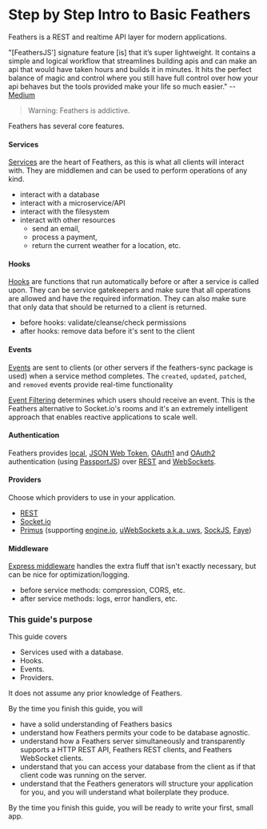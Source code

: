 # Step by Step Intro to Basic Feathers

Feathers is a REST and realtime API layer for modern applications.

"[FeathersJS'] signature feature [is] that it’s super lightweight.
It contains a simple and logical workflow that streamlines building apis
and can make an api that would have taken hours and builds it in minutes.
It hits the perfect balance of magic and control
where you still have full control over how your api behaves
but the tools provided make your life so much easier." --
[Medium](https://medium.com/@codingfriend/feathersjs-a-framework-that-will-spoil-you-109525dfd35e#.8kf707x3k)

> Warning: Feathers is addictive.

Feathers has several core features.

#### Services

[Services](../../api/services.md) are the heart of Feathers, as this is what all clients will interact with.
They are middlemen and can be used to perform operations of any kind.
- interact with a database
- interact with a microservice/API
- interact with the filesystem
- interact with other resources
    - send an email,
    - process a payment,
    - return the current weather for a location, etc.
        
#### Hooks
        
[Hooks](../../api/hooks.md) are functions that run automatically before or after a service is called upon.
They can be service gatekeepers and make sure that all operations are allowed and have the required information.
They can also make sure that only data that should be returned to a client is returned.
- before hooks: validate/cleanse/check permissions
- after hooks: remove data before it's sent to the client

#### Events

[Events](../../api/events.md) are sent to clients (or other servers if the feathers-sync package is used)
when a service method completes.
The `created`, `updated`, `patched`, and `removed` events provide real-time functionality
    
[Event Filtering](../../api/events.md#event-filtering) determines which users should receive an event.
This is the Feathers alternative to Socket.io's rooms
and it's an extremely intelligent approach that enables reactive applications to scale well.

#### Authentication

Feathers provides
[local](../../api/authentication/local.md),
[JSON Web Token](../../api/authentication/jwt.md),
[OAuth1](../../api/authentication/oauth1.md)
and [OAuth2](../../api/authentication/oauth2.md) authentication
(using [PassportJS](https://github.com/jaredhanson/passport))
over [REST](https://en.wikipedia.org/wiki/Representational_state_transfer)
and [WebSockets](https://en.wikipedia.org/wiki/WebSocket).

#### Providers

Choose which providers to use in your application.
- [REST](https://en.wikipedia.org/wiki/Representational_state_transfer)
- [Socket.io](https://socket.io/)
- [Primus](https://github.com/primus/primus)
(supporting
[engine.io](https://github.com/socketio/engine.io),
[uWebSockets a.k.a. uws](https://github.com/uWebSockets/uWebSockets),
[SockJS](https://github.com/sockjs/sockjs-node),
[Faye](https://faye.jcoglan.com/))
    
#### Middleware
  
[Express middleware](https://expressjs.com/en/guide/using-middleware.html)
handles the extra fluff that isn't exactly necessary,
but can be nice for optimization/logging.
- before service methods: compression, CORS, etc.
- after service methods: logs, error handlers, etc.
    
### This guide's purpose

This guide covers
- Services used with a database.
- Hooks.
- Events.
- Providers.

It does not assume any prior knowledge of Feathers.

By the time you finish this guide, you will
- have a solid understanding of Feathers basics
- understand how Feathers permits your code to be database agnostic.
- understand how a Feathers server simultaneously and transparently supports a HTTP REST API,
Feathers REST clients, and Feathers WebSocket clients.
- understand that you can access your database from the client
as if that client code was running on the server.
- understand that the Feathers generators will structure your application for you,
and you will understand what boilerplate they produce.

By the time you finish this guide, you will be ready to write your first, small app.
